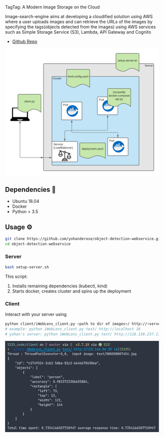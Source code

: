 TagTag: A Modern Image Storage on the Cloud

Image-search-engine aims at developing a cloudified solution using AWS where a user uploads images and can retrieve the URLs of the images by specifying the tags(objects detected from the images) using AWS services such as Simple Storage Service (S3), Lambda, API Gateway and Cognito

- [Github Repo](https://github.com/yohanderose/Image-Search-Engine.git)


![](./arch-overview.png)

## Dependencies 🐳

- Ubuntu 18.04
- Docker
- Python > 3.5

## Usage ️️️️️️️️️⚙️

```bash
git clone https://github.com/yohanderose/object-detection-webservice.git
cd object-detection-webservice
```

### Server

```bash
bash setup-server.sh
```

This script:

1. Installs remaining dependencies (kubectl, kind)
2. Starts docker, creates cluster and spins up the deployment

### Client

Interact with your server using

```bash
python client/iWebLens_client.py <path to dir of images>/ http://<server ip> <num threads>
# example: python iWebLens_client.py test/ http://localhost 16
# yohan's server: python iWebLens_client.py test/ http://118.138.237.116 16
```

![example output](./example-output.png)
